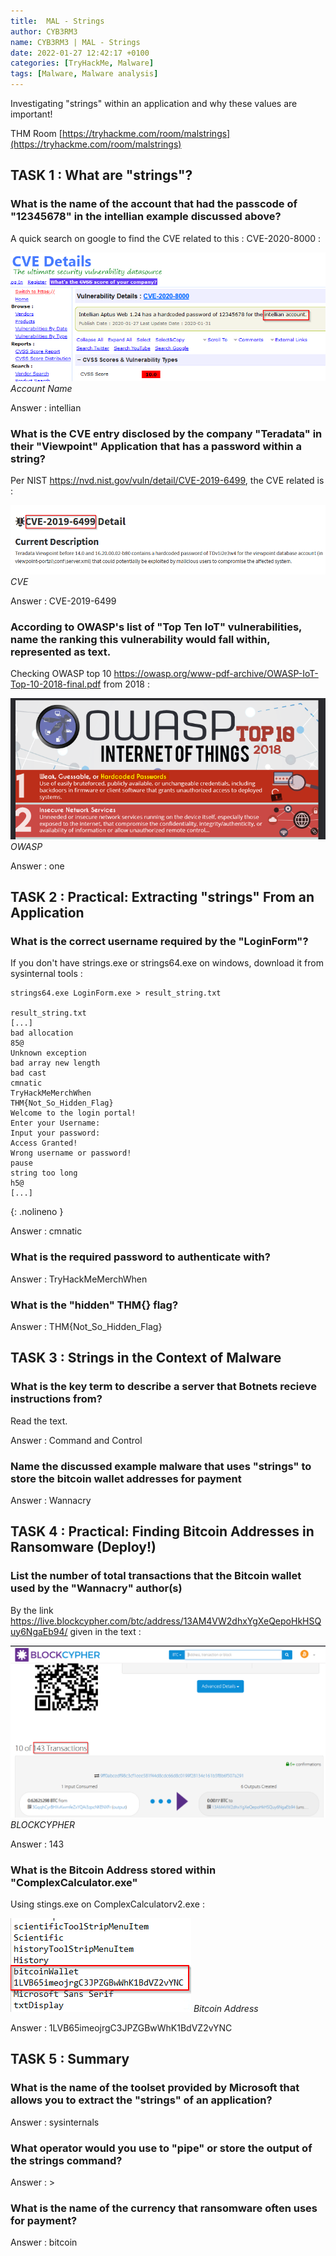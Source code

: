 ```yaml
---
title:  MAL - Strings
author: CYB3RM3
name: CYB3RM3 | MAL - Strings
date: 2022-01-27 12:42:17 +0100
categories: [TryHackMe, Malware]
tags: [Malware, Malware analysis]
---
```


Investigating "strings" within an application and why these values are important!

THM Room [https://tryhackme.com/room/malstrings](https://tryhackme.com/room/malstrings)


## TASK 1 : What are "strings"?
### What is the name of the account that had the passcode of "12345678" in the intellian example discussed above?
A quick search on google to find the CVE related to this : CVE-2020-8000 :

![Account Name](/images/thm/malstrings/malstrings_1.png)
_Account Name_

Answer : intellian

### What is the CVE entry disclosed by the company "Teradata" in their "Viewpoint" Application that has a password within a string?
Per NIST <https://nvd.nist.gov/vuln/detail/CVE-2019-6499>, the CVE related is :

![CVE](/images/thm/malstrings/malstrings_2.png)
_CVE_

Answer : CVE-2019-6499

### According to OWASP's list of "Top Ten IoT" vulnerabilities, name the ranking this vulnerability would fall within, represented as text.
Checking OWASP top 10 <https://owasp.org/www-pdf-archive/OWASP-IoT-Top-10-2018-final.pdf> from 2018 :

![OWASP](/images/thm/malstrings/malstrings_3.png)
_OWASP_

Answer : one

## TASK 2 : Practical: Extracting "strings" From an Application
### What is the correct username required by the "LoginForm"?
If you don't have strings.exe or strings64.exe on windows, download it from sysinternal tools :

```console
strings64.exe LoginForm.exe > result_string.txt

result_string.txt 
[...]
bad allocation
85@
Unknown exception
bad array new length
bad cast
cmnatic
TryHackMeMerchWhen
THM{Not_So_Hidden_Flag}
Welcome to the login portal!
Enter your Username: 
Input your password: 
Access Granted!
Wrong username or password!
pause
string too long
h5@
[...]
```
{: .nolineno }

Answer : cmnatic

### What is the required password to authenticate with?
Answer : TryHackMeMerchWhen

### What is the "hidden" THM{} flag?
Answer : THM{Not_So_Hidden_Flag}

## TASK 3 : Strings in the Context of Malware
### What is the key term to describe a server that Botnets recieve instructions from?
Read the text.

Answer : Command and Control

### Name the discussed example malware that uses "strings" to store the bitcoin wallet addresses for payment
Answer : Wannacry

## TASK 4 : Practical: Finding Bitcoin Addresses in Ransomware (Deploy!)


### List the number of total transactions that the Bitcoin wallet used by the "Wannacry" author(s)

By the link <https://live.blockcypher.com/btc/address/13AM4VW2dhxYgXeQepoHkHSQuy6NgaEb94/> given in the text :

![BLOCKCYPHER](/images/thm/malstrings/malstrings_4.png)
_BLOCKCYPHER_

Answer : 143

### What is the Bitcoin Address stored within "ComplexCalculator.exe"
Using stings.exe on ComplexCalculatorv2.exe :

![Bitcoin Address](/images/thm/malstrings/malstrings_5.png)
_Bitcoin Address_

Answer : 1LVB65imeojrgC3JPZGBwWhK1BdVZ2vYNC

## TASK 5 : Summary 
### What is the name of the toolset provided by Microsoft that allows you to extract the "strings" of an application?
Answer : sysinternals

### What operator would you use to "pipe" or store the output of the strings command?
Answer : >

### What is the name of the currency that ransomware often uses for payment?
Answer : bitcoin